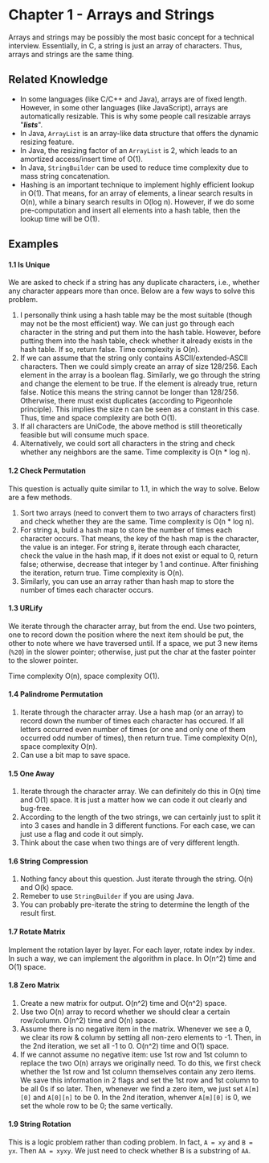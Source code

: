 # Chapter 1 - Arrays and Strings

Arrays and strings may be possibly the most basic concept for a technical interview. Essentially, in C, a string is just 
an array of characters. Thus, arrays and strings are the same thing.

## Related Knowledge

- In some languages (like C/C++ and Java), arrays are of fixed length.  However, in some other languages (like JavaScript), 
arrays are automatically resizable. This is why some people call resizable arrays "**_lists_**".
- In Java, `ArrayList` is an array-like data structure that offers the dynamic resizing feature.
- In Java, the resizing factor of an `ArrayList` is 2, which leads to an amortized access/insert time of O(1).
- In Java, `StringBuilder` can be used to reduce time complexity due to mass string concatenation.
- Hashing is an important technique to implement highly efficient lookup in O(1). That means, for an array of elements, 
a linear search results in O(n), while a binary search results in O(log n). However, if we do some pre-computation and 
insert all elements into a hash table, then the lookup time will be O(1).

## Examples

#### 1.1 Is Unique

We are asked to check if a string has any duplicate characters, i.e., whether any character appears more than once. Below 
are a few ways to solve this problem.

1. I personally think using a hash table may be the most suitable (though may not be the most efficient) way. We can just 
go through each character in the string and put them into the hash table. However, before putting them into the hash table, 
check whether it already exists in the hash table. If so, return false. Time complexity is O(n).
2. If we can assume that the string only contains ASCII/extended-ASCII characters. Then we could simply create an array 
of size 128/256. Each element in the array is a boolean flag. Similarly, we go through the string and change the element 
to be true. If the element is already true, return false. Notice this means the string cannot be longer than 128/256. 
Otherwise, there must exist duplicates (according to Pigeonhole principle). This implies the size n can be seen as a 
constant in this case. Thus, time and space complexity are both O(1).
3. If all characters are UniCode, the above method is still theoretically feasible but will consume much space.
4. Alternatively, we could sort all characters in the string and check whether any neighbors are the same. Time complexity
is O(n * log n).


#### 1.2 Check Permutation

This question is actually quite similar to 1.1, in which the way to solve. Below are a few methods.

1. Sort two arrays (need to convert them to two arrays of characters first) and check whether they are the same. Time 
complexity is O(n * log n).
2. For string `A`, build a hash map to store the number of times each character occurs. That means, the key of the hash 
map is the character, the value is an integer. For string `B`, iterate through each character, check the value in the 
hash map, if it does not exist or equal to 0, return false; otherwise, decrease that integer by 1 and continue. After 
finishing the iteration, return true. Time complexity is O(n).
3. Similarly, you can use an array rather than hash map to store the number of times each character occurs.

#### 1.3 URLify

We iterate through the character array, but from the end. Use two pointers, one to record down the position where the next item should be put, the other to note where we have traversed until. If a space, we put 3 new items (`%20`) in the slower pointer; otherwise, just put the char at the faster pointer to the slower pointer.

Time complexity O(n), space complexity O(1).

#### 1.4 Palindrome Permutation

1. Iterate through the character array. Use a hash map (or an array) to record down the number of times each character has occured. If all letters occurred even number of times (or one and only one of them occurred odd number of times), then return true. Time complexity O(n), space complexity O(n). 
2. Can use a bit map to save space.

#### 1.5 One Away

1. Iterate through the character array. We can definitely do this in O(n) time and O(1) space. It is just a matter how we can code it out clearly and bug-free.
2. According to the length of the two strings, we can certainly just to split it into 3 cases and handle in 3 different functions. For each case, we can just use a flag and code it out simply.
3. Think about the case when two things are of very different length.

#### 1.6 String Compression

1. Nothing fancy about this question. Just iterate through the string. O(n) and O(k) space.
2. Remeber to use `StringBuilder` if you are using Java.
3. You can probably pre-iterate the string to determine the length of the result first.

#### 1.7 Rotate Matrix

Implement the rotation layer by layer. For each layer, rotate index by index. In such a way, we can implement the algorithm in place. In O(n^2) time and O(1) space.

#### 1.8 Zero Matrix

1. Create a new matrix for output. O(n^2) time and O(n^2) space.
2. Use two O(n) array to record whether we should clear a certain row/column. O(n^2) time and O(n) space.
3. Assume there is no negative item in the matrix. Whenever we see a 0, we clear its row & column by setting all non-zero elements to -1. Then, in the 2nd iteration, we set all -1 to 0. O(n^2) time and O(1) space.
4. If we cannot assume no negative item: use 1st row and 1st column to replace the two O(n) arrays we originally need. To do this, we first check whether the 1st row and 1st column themselves contain any zero items. We save this information in 2 flags and set the 1st row and 1st column to be all 0s if so later. Then, whenever we find a zero item, we just set `A[m][0]` and `A[0][n]` to be 0. In the 2nd iteration, whenver `A[m][0]` is 0, we set the whole row to be 0; the same vertically.

#### 1.9 String Rotation

This is a logic problem rather than coding problem. In fact, `A = xy` and `B = yx`. Then `AA = xyxy`. We just need to check whether B is a substring of `AA`.
